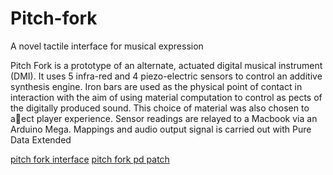 # Pitch-fork
A novel tactile interface for musical expression

Pitch Fork is a prototype of an alternate, actuated digital musical instrument (DMI). It uses 5 infra-red and 4 piezo-electric sensors to control an additive synthesis engine. Iron bars are used as the physical point of contact in interaction with the aim of using material computation to control as pects of the digitally produced sound. This choice of material was also chosen to aect player experience. Sensor readings are relayed to a Macbook via an Arduino Mega. Mappings and audio output signal is carried out with Pure Data Extended

[pitch fork interface](pitchForkInterface.png)
[pitch fork pd patch]()

